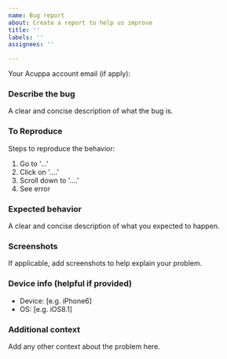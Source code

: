 ```yaml
---
name: Bug report
about: Create a report to help us improve
title: ''
labels: ''
assignees: ''

---
```


Your Acuppa account email (if apply): <email>

### Describe the bug
A clear and concise description of what the bug is.

### To Reproduce
Steps to reproduce the behavior:
1. Go to '...'
2. Click on '....'
3. Scroll down to '....'
4. See error

### Expected behavior
A clear and concise description of what you expected to happen.

### Screenshots
If applicable, add screenshots to help explain your problem.

### Device info (helpful if provided)
 - Device: [e.g. iPhone6]
 - OS: [e.g. iOS8.1]

### Additional context
Add any other context about the problem here.
